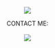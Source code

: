 <p align="center">
<img src="https://readme-typing-svg.herokuapp.com?color=#2E29F7FF&center=true&vCenter=true&lines=Welcome+to+github+JinGGo007" />
</p>

<p align="center">
  CONTACT ME:<br><br>
  <a href="https://t.me/jinggo007" style="text-decoration: none;">
    <img src="https://img.shields.io/badge/telegram-%2326A5E4?&style=for-the-badge&logo=telegram&logoColor=white"/>
  </a>
</p>
 

